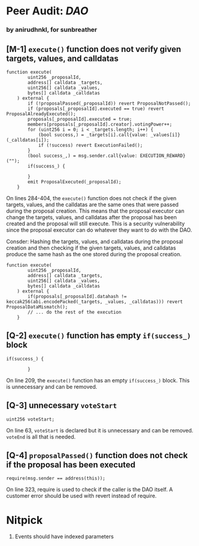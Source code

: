 # Peer Audit: *DAO*

### by anirudhnkl, for sunbreather

## **[M-1]** `execute()` function does not verify given targets, values, and calldatas

```
function execute(
        uint256 _proposalId,
        address[] calldata _targets,
        uint256[] calldata _values,
        bytes[] calldata _calldatas
    ) external {
        if (!proposalPassed(_proposalId)) revert ProposalNotPassed();
        if (proposals[_proposalId].executed == true) revert ProposalAlreadyExecuted();  
        proposals[_proposalId].executed = true;
        members[proposals[_proposalId].creator].votingPower++;
        for (uint256 i = 0; i < _targets.length; i++) {
            (bool success,) = _targets[i].call{value: _values[i]}(_calldatas[i]);
            if (!success) revert ExecutionFailed();
        }
        (bool success_,) = msg.sender.call{value: EXECUTION_REWARD}("");
        if(success_) {

        }
        emit ProposalExecuted(_proposalId);
    }
```

On lines 284-404, the `execute()` function does not check if the given targets, values, and the calldatas are the same ones
that were passed during the proposal creation. This means that the proposal executor can change the targets, values, and calldatas
after the proposal has been created and the proposal will still execute. This is a security vulnerability since the proposal executor
can do whatever they want to do with the DAO.

Consder: Hashing the targets, values, and calldatas during the proposal creation and then checking if the given targets, values, and calldatas produce the same hash as the one stored during the proposal creation.

```
function execute(
        uint256 _proposalId,
        address[] calldata _targets,
        uint256[] calldata _values,
        bytes[] calldata _calldatas
    ) external {
        if(proposals[_proposalId].datahash != keccak256(abi.encodePacked(_targets, _values, _calldatas))) revert ProposalDataMismatch();
        // ... do the rest of the execution
    }
```

## **[Q-2]** `execute()` function has empty `if(success_)` block

```
if(success_) {

        }
```

On line 209, the `execute()` function has an empty `if(success_)` block. This is unnecessary and can be removed.

## **[Q-3]** unnecessary `voteStart`

```
uint256 voteStart;
```

On line 63, `voteStart` is declared but it is unnecessary and can be removed. `voteEnd` is all that is needed.

## **[Q-4]** `proposalPassed()` function does not check if the proposal has been executed

```
require(msg.sender == address(this));
```

On line 323, require is used to check if the caller is the DAO itself. A customer error should be used with revert instead of require.

# Nitpick

1. Events should have indexed parameters
